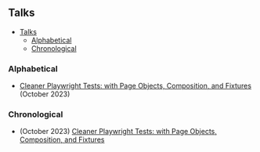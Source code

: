 ## Talks

- [Talks](#talks)
  - [Alphabetical](#alphabetical)
  - [Chronological](#chronological)

<!--TODO: figure out a way to generate these lists programmaticaly-->

### Alphabetical

- [Cleaner Playwright Tests: with Page Objects, Composition, and Fixtures](./cleaner-playwright-tests/) (October 2023)

### Chronological

- (October 2023) [Cleaner Playwright Tests: with Page Objects, Composition, and Fixtures](./cleaner-playwright-tests/)
